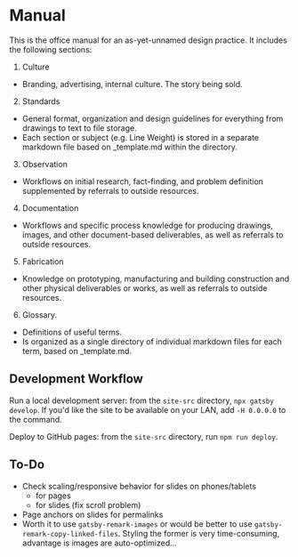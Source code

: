 # Manual

This is the office manual for an as-yet-unnamed design practice. It includes the following sections:

1. Culture
  - Branding, advertising, internal culture. The story being sold.
2. Standards
  - General format, organization and design guidelines for everything from drawings to text to file storage.
  - Each section or subject (e.g. Line Weight) is stored in a separate markdown file based on \_template.md within the directory.
3. Observation
  - Workflows on initial research, fact-finding, and problem definition supplemented by referrals to outside resources.
4. Documentation
  - Workflows and specific process knowledge for producing drawings, images, and other document-based deliverables, as well as referrals to outside resources.
5. Fabrication
  - Knowledge on prototyping, manufacturing and building construction and other physical deliverables or works, as well as referrals to outside resources.
6. Glossary.
  - Definitions of useful terms.
  - Is organized as a single directory of individual markdown files for each term, based on \_template.md.

## Development Workflow

Run a local development server: from the `site-src` directory, `npx gatsby develop`. If you'd like the site to be available on your LAN, add `-H 0.0.0.0` to the command.

Deploy to GitHub pages: from the `site-src` directory, run `npm run deploy`. 

## To-Do

- Check scaling/responsive behavior for slides on phones/tablets
  - for pages
  - for slides (fix scroll problem)
- Page anchors on slides for permalinks
- Worth it to use `gatsby-remark-images` or would be better to use `gatsby-remark-copy-linked-files`. Styling the former is very time-consuming, advantage is images are auto-optimized...